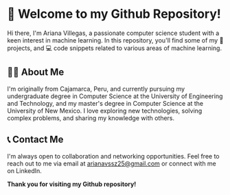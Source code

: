 # 👋 Welcome to my Github Repository!
Hi there, I'm Ariana Villegas, a passionate computer science student with a keen interest in machine learning. In this repository, you'll find some of my 🤖 projects, and 💻 code snippets related to various areas of machine learning.

## 👩‍💻 About Me
I'm originally from Cajamarca, Peru, and currently pursuing my undergraduate degree in Computer Science at the University of Engineering and Technology, and my master's degree in Computer Science at the University of New Mexico. I love exploring new technologies, solving complex problems, and sharing my knowledge with others.

## 📞 Contact Me
I'm always open to collaboration and networking opportunities. Feel free to reach out to me via email at arianavssz25@gmail.com or connect with me on LinkedIn.

**Thank you for visiting my Github repository!**
